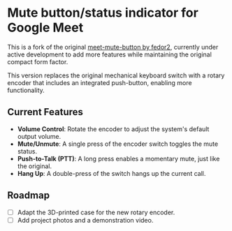 # Mute button/status indicator for Google Meet

This is a fork of the original [meet-mute-button by fedor2](https://github.com/jfedor2/meet-mute-button), currently under active development to add more features while maintaining the original compact form factor.

This version replaces the original mechanical keyboard switch with a rotary encoder that includes an integrated push-button, enabling more functionality.

## Current Features

*   **Volume Control**: Rotate the encoder to adjust the system's default output volume.
*   **Mute/Unmute**: A single press of the encoder switch toggles the mute status.
*   **Push-to-Talk (PTT)**: A long press enables a momentary mute, just like the original.
*   **Hang Up**: A double-press of the switch hangs up the current call.

## Roadmap

- [ ] Adapt the 3D-printed case for the new rotary encoder.
- [ ] Add project photos and a demonstration video.
